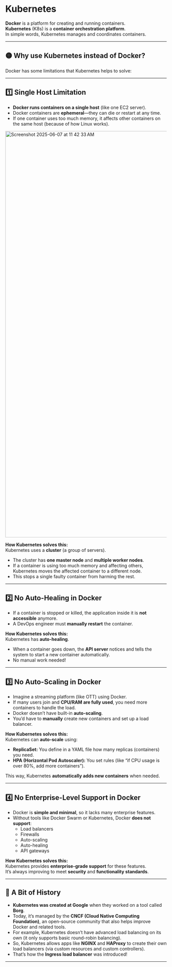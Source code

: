 # Kubernetes

**Docker** is a platform for creating and running containers.  
**Kubernetes** (K8s) is a **container orchestration platform**.  
In simple words, Kubernetes manages and coordinates containers.

---

## 🟡 Why use Kubernetes instead of Docker?

Docker has some limitations that Kubernetes helps to solve:

---

## 1️⃣ Single Host Limitation

- **Docker runs containers on a single host** (like one EC2 server).  
- Docker containers are **ephemeral**—they can die or restart at any time.  
- If one container uses too much memory, it affects other containers on the same host (because of how Linux works).

<img width="1264" alt="Screenshot 2025-06-07 at 11 42 33 AM" src="https://github.com/user-attachments/assets/56bbca02-8c6c-46c4-ae76-c39332df1bc6" />


**How Kubernetes solves this:**  
Kubernetes uses a **cluster** (a group of servers).  
- The cluster has **one master node** and **multiple worker nodes**.  
- If a container is using too much memory and affecting others, Kubernetes moves the affected container to a different node.  
- This stops a single faulty container from harming the rest.

---

## 2️⃣ No Auto-Healing in Docker

- If a container is stopped or killed, the application inside it is **not accessible** anymore.  
- A DevOps engineer must **manually restart** the container.

**How Kubernetes solves this:**  
Kubernetes has **auto-healing**.  
- When a container goes down, the **API server** notices and tells the system to start a new container automatically.  
- No manual work needed!

---

## 3️⃣ No Auto-Scaling in Docker

- Imagine a streaming platform (like OTT) using Docker.  
- If many users join and **CPU/RAM are fully used**, you need more containers to handle the load.  
- Docker doesn’t have built-in **auto-scaling**.  
- You’d have to **manually** create new containers and set up a load balancer.

**How Kubernetes solves this:**  
Kubernetes can **auto-scale** using:  
- **ReplicaSet:** You define in a YAML file how many replicas (containers) you need.  
- **HPA (Horizontal Pod Autoscaler):** You set rules (like “if CPU usage is over 80%, add more containers”).  

This way, Kubernetes **automatically adds new containers** when needed.

---

## 4️⃣ No Enterprise-Level Support in Docker

- Docker is **simple and minimal**, so it lacks many enterprise features.  
- Without tools like Docker Swarm or Kubernetes, Docker **does not support**:  
  - Load balancers  
  - Firewalls  
  - Auto-scaling  
  - Auto-healing  
  - API gateways  

**How Kubernetes solves this:**  
Kubernetes provides **enterprise-grade support** for these features.  
It’s always improving to meet **security** and **functionality standards**.

---

## 🌟 A Bit of History

- **Kubernetes was created at Google** when they worked on a tool called **Borg**.  
- Today, it’s managed by the **CNCF (Cloud Native Computing Foundation)**, an open-source community that also helps improve Docker and related tools.  
- For example, Kubernetes doesn’t have advanced load balancing on its own (it only supports basic round-robin balancing).  
- So, Kubernetes allows apps like **NGINX** and **HAProxy** to create their own load balancers (via custom resources and custom controllers).  
- That’s how the **Ingress load balancer** was introduced!

---

